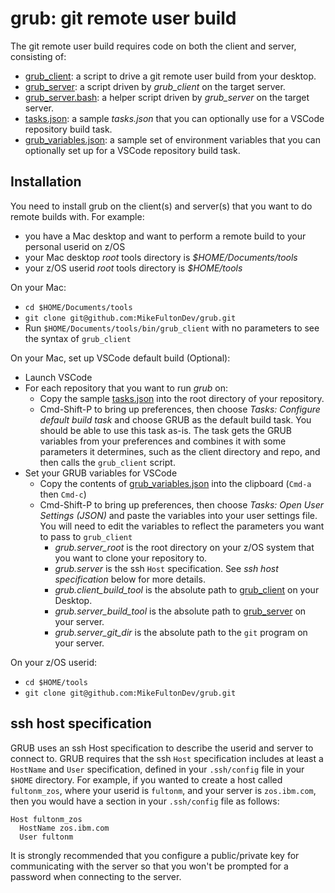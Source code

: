 # grub: git remote user build

The git remote user build requires code on both the client and server, consisting of:

- [grub_client](bin/grub_client): a script to drive a git remote user build from your desktop.
- [grub_server](bin/grub_server): a script driven by *grub_client* on the target server.
- [grub_server.bash](bin/grub_server.bash): a helper script driven by *grub_server* on the target server.
- [tasks.json](sample/tasks.json): a sample *tasks.json* that you can optionally use for a VSCode repository build task.
- [grub_variables.json](sample/grub_variables.json): a sample set of environment variables that you can optionally set up for a VSCode repository build task.

## Installation

You need to install grub on the client(s) and server(s) that you want to do remote builds with.
For example:

- you have a Mac desktop and want to perform a remote build to your personal userid on z/OS
- your Mac desktop *root* tools directory is *$HOME/Documents/tools*
- your z/OS userid *root* tools directory is *$HOME/tools*

On your Mac:

- `cd $HOME/Documents/tools`
- `git clone git@github.com:MikeFultonDev/grub.git`
- Run `$HOME/Documents/tools/bin/grub_client` with no parameters to see the syntax of `grub_client`

On your Mac, set up VSCode default build (Optional):

- Launch VSCode
- For each repository that you want to run *grub* on:
  - Copy the sample [tasks.json](sample/tasks.json) into the root directory of your repository.
  - Cmd-Shift-P to bring up preferences, then choose *Tasks: Configure default build task* and choose GRUB as the default build task. You should be able to use this task as-is.
  The task gets the GRUB variables from your preferences and combines it with some parameters it determines, such as the client directory and repo, and then calls the `grub_client` script.
- Set your GRUB variables for VSCode
  - Copy the contents of [grub_variables.json](sample/grub_variables.json) into the clipboard (`Cmd-a` then `Cmd-c`)
  - Cmd-Shift-P to bring up preferences, then choose *Tasks: Open User Settings (JSON)* and paste the variables into your user settings file. You will need to edit the variables to reflect the parameters you want to pass to `grub_client`
    - *grub.server_root* is the root directory on your z/OS system that you want to clone your repository to.
    - *grub.server* is the ssh `Host` specification. See *ssh host specification* below for more details.
    - *grub.client_build_tool* is the absolute path to [grub_client](bin/grub_client) on your Desktop.
    - *grub.server_build_tool* is the absolute path to [grub_server](bin/grub_server) on your server.
    - *grub.server_git_dir* is the absolute path to the `git` program on your server.

On your z/OS userid:

- `cd $HOME/tools`
- `git clone git@github.com:MikeFultonDev/grub.git`

## ssh host specification

GRUB uses an ssh Host specification to describe the userid and server to connect to. GRUB requires that the ssh `Host` specification includes at least a `HostName` and `User` specification, defined in your `.ssh/config` file in your `$HOME` directory. For example, if you wanted to create a host called `fultonm_zos`, where your userid is `fultonm`, and your server is `zos.ibm.com`, then you would have a section in your `.ssh/config` file as follows:

```(config)
Host fultonm_zos
  HostName zos.ibm.com
  User fultonm
```

It is strongly recommended that you configure a public/private key for communicating with the 
server so that you won't be prompted for a password when connecting to the server.